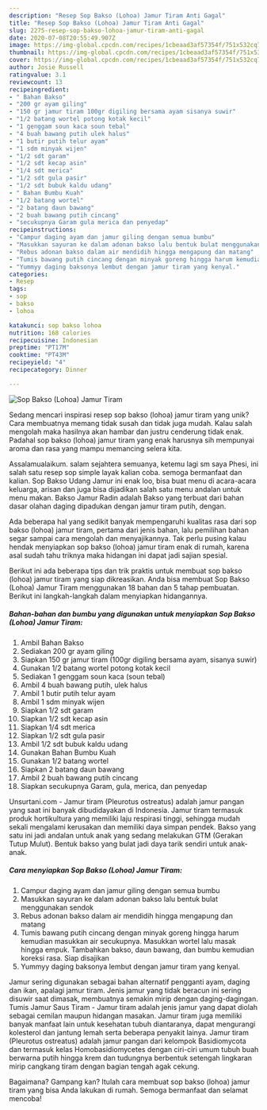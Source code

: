 ```yaml
---
description: "Resep Sop Bakso (Lohoa) Jamur Tiram Anti Gagal"
title: "Resep Sop Bakso (Lohoa) Jamur Tiram Anti Gagal"
slug: 2275-resep-sop-bakso-lohoa-jamur-tiram-anti-gagal
date: 2020-07-08T20:55:49.907Z
image: https://img-global.cpcdn.com/recipes/1cbeaad3af57354f/751x532cq70/sop-bakso-lohoa-jamur-tiram-foto-resep-utama.jpg
thumbnail: https://img-global.cpcdn.com/recipes/1cbeaad3af57354f/751x532cq70/sop-bakso-lohoa-jamur-tiram-foto-resep-utama.jpg
cover: https://img-global.cpcdn.com/recipes/1cbeaad3af57354f/751x532cq70/sop-bakso-lohoa-jamur-tiram-foto-resep-utama.jpg
author: Josie Russell
ratingvalue: 3.1
reviewcount: 13
recipeingredient:
- " Bahan Bakso"
- "200 gr ayam giling"
- "150 gr jamur tiram 100gr digiling bersama ayam sisanya suwir"
- "1/2 batang wortel potong kotak kecil"
- "1 genggam soun kaca soun tebal"
- "4 buah bawang putih ulek halus"
- "1 butir putih telur ayam"
- "1 sdm minyak wijen"
- "1/2 sdt garam"
- "1/2 sdt kecap asin"
- "1/4 sdt merica"
- "1/2 sdt gula pasir"
- "1/2 sdt bubuk kaldu udang"
- " Bahan Bumbu Kuah"
- "1/2 batang wortel"
- "2 batang daun bawang"
- "2 buah bawang putih cincang"
- "secukupnya Garam gula merica dan penyedap"
recipeinstructions:
- "Campur daging ayam dan jamur giling dengan semua bumbu"
- "Masukkan sayuran ke dalam adonan bakso lalu bentuk bulat menggunakan sendok"
- "Rebus adonan bakso dalam air mendidih hingga mengapung dan matang"
- "Tumis bawang putih cincang dengan minyak goreng hingga harum kemudian masukkan air secukupnya. Masukkan wortel lalu masak hingga empuk. Tambahkan bakso, daun bawang, dan bumbu kemudian koreksi rasa. Siap disajikan"
- "Yummyy daging baksonya lembut dengan jamur tiram yang kenyal."
categories:
- Resep
tags:
- sop
- bakso
- lohoa

katakunci: sop bakso lohoa 
nutrition: 168 calories
recipecuisine: Indonesian
preptime: "PT17M"
cooktime: "PT43M"
recipeyield: "4"
recipecategory: Dinner

---
```



![Sop Bakso (Lohoa) Jamur Tiram](https://img-global.cpcdn.com/recipes/1cbeaad3af57354f/751x532cq70/sop-bakso-lohoa-jamur-tiram-foto-resep-utama.jpg)

Sedang mencari inspirasi resep sop bakso (lohoa) jamur tiram yang unik? Cara membuatnya memang tidak susah dan tidak juga mudah. Kalau salah mengolah maka hasilnya akan hambar dan justru cenderung tidak enak. Padahal sop bakso (lohoa) jamur tiram yang enak harusnya sih mempunyai aroma dan rasa yang mampu memancing selera kita.

Assalamualaikum. salam sejahtera semuanya, ketemu lagi sm saya Phesi, ini salah satu resep sop simple layak kalian coba. semoga bermanfaat dan kalian. Sop Bakso Udang Jamur ini enak loo, bisa buat menu di acara-acara keluarga, arisan dan juga bisa dijadikan salah satu menu andalan untuk menu makan. Bakso Jamur Radin adalah Bakso yang terbuat dari bahan dasar olahan daging dipadukan dengan jamur tiram putih, dengan.

Ada beberapa hal yang sedikit banyak mempengaruhi kualitas rasa dari sop bakso (lohoa) jamur tiram, pertama dari jenis bahan, lalu pemilihan bahan segar sampai cara mengolah dan menyajikannya. Tak perlu pusing kalau hendak menyiapkan sop bakso (lohoa) jamur tiram enak di rumah, karena asal sudah tahu triknya maka hidangan ini dapat jadi sajian spesial.


Berikut ini ada beberapa tips dan trik praktis untuk membuat sop bakso (lohoa) jamur tiram yang siap dikreasikan. Anda bisa membuat Sop Bakso (Lohoa) Jamur Tiram menggunakan 18 bahan dan 5 tahap pembuatan. Berikut ini langkah-langkah dalam menyiapkan hidangannya.

<!--inarticleads1-->

##### Bahan-bahan dan bumbu yang digunakan untuk menyiapkan Sop Bakso (Lohoa) Jamur Tiram:

1. Ambil  Bahan Bakso
1. Sediakan 200 gr ayam giling
1. Siapkan 150 gr jamur tiram (100gr digiling bersama ayam, sisanya suwir)
1. Gunakan 1/2 batang wortel potong kotak kecil
1. Sediakan 1 genggam soun kaca (soun tebal)
1. Ambil 4 buah bawang putih, ulek halus
1. Ambil 1 butir putih telur ayam
1. Ambil 1 sdm minyak wijen
1. Siapkan 1/2 sdt garam
1. Siapkan 1/2 sdt kecap asin
1. Siapkan 1/4 sdt merica
1. Siapkan 1/2 sdt gula pasir
1. Ambil 1/2 sdt bubuk kaldu udang
1. Gunakan  Bahan Bumbu Kuah
1. Gunakan 1/2 batang wortel
1. Siapkan 2 batang daun bawang
1. Ambil 2 buah bawang putih cincang
1. Siapkan secukupnya Garam, gula, merica, dan penyedap


Unsurtani.com - Jamur tiram (Pleurotus ostreatus) adalah jamur pangan yang saat ini banyak dibudidayakan di Indonesia. Jamur tiram termasuk produk hortikultura yang memiliki laju respirasi tinggi, sehingga mudah sekali mengalami kerusakan dan memiliki daya simpan pendek. Bakso yang satu ini jadi andalan untuk anak yang sedang melakukan GTM (Gerakan Tutup Mulut). Bentuk bakso yang bulat jadi daya tarik sendiri untuk anak-anak. 

<!--inarticleads2-->

##### Cara menyiapkan Sop Bakso (Lohoa) Jamur Tiram:

1. Campur daging ayam dan jamur giling dengan semua bumbu
1. Masukkan sayuran ke dalam adonan bakso lalu bentuk bulat menggunakan sendok
1. Rebus adonan bakso dalam air mendidih hingga mengapung dan matang
1. Tumis bawang putih cincang dengan minyak goreng hingga harum kemudian masukkan air secukupnya. Masukkan wortel lalu masak hingga empuk. Tambahkan bakso, daun bawang, dan bumbu kemudian koreksi rasa. Siap disajikan
1. Yummyy daging baksonya lembut dengan jamur tiram yang kenyal.


Jamur sering digunakan sebagai bahan alternatif pengganti ayam, daging dan ikan, apalagi jamur tiram. Jenis jamur yang tidak beracun ini sering disuwir saat dimasak, membuatnya semakin mirip dengan daging-dagingan. Tumis Jamur Saus Tiram - Jamur tiram adalah jenis jamur yang dapat diolah sebagai cemilan maupun hidangan masakan. Jamur tiram juga memiliki banyak manfaat lain untuk kesehatan tubuh diantaranya, dapat mengurangi kolesterol dan jantung lemah serta beberapa penyakit lainya. Jamur tiram (Pleurotus ostreatus) adalah jamur pangan dari kelompok Basidiomycota dan termasuk kelas Homobasidiomycetes dengan ciri-ciri umum tubuh buah berwarna putih hingga krem dan tudungnya berbentuk setengah lingkaran mirip cangkang tiram dengan bagian tengah agak cekung. 

Bagaimana? Gampang kan? Itulah cara membuat sop bakso (lohoa) jamur tiram yang bisa Anda lakukan di rumah. Semoga bermanfaat dan selamat mencoba!
